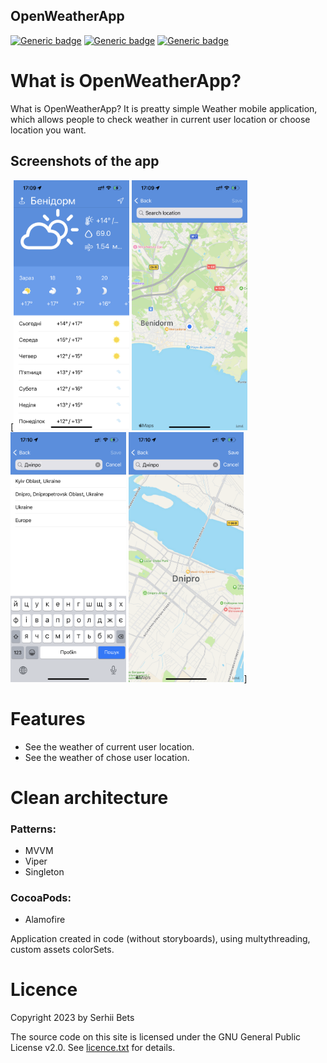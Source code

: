 ## OpenWeatherApp

[![Generic badge](https://img.shields.io/badge/OpenWeatherApp-v.0.1.0-brightgreen.svg)](https://shields.io/)
[![Generic badge](https://img.shields.io/badge/OS-iOS-brightgreen.svg)](https://shields.io/)
[![Generic badge](https://img.shields.io/badge/Language-Swift-orange)](https://shields.io/)

# What is OpenWeatherApp?
What is OpenWeatherApp? It is preatty simple Weather mobile application, which allows people to check weather in current user location or choose location you want.

## Screenshots of the app
[<img src=https://github.com/serhiibets/Swift-OpenWeatherApp/blob/main/OpenWeatherApp/documentation/screenshots/main_screen.png height=400>
<img src=https://github.com/serhiibets/Swift-OpenWeatherApp/blob/main/OpenWeatherApp/documentation/screenshots/map_screen.png height=400>
<img src=https://github.com/serhiibets/Swift-OpenWeatherApp/blob/main/OpenWeatherApp/documentation/screenshots/search_scrren.png height=400>
<img src=https://github.com/serhiibets/Swift-OpenWeatherApp/blob/main/OpenWeatherApp/documentation/screenshots/search_result_screen.png height=400>]

# Features
- See the weather of current user location.
- See the weather of chose user location.

# Clean architecture
### Patterns:
 - MVVM
 - Viper
 - Singleton

### CocoaPods:
 - Alamofire
 
 Application created in code (without storyboards), using multythreading, custom assets colorSets.
 
# Licence

Copyright 2023 by Serhii Bets 

The source code on this site is licensed under the GNU General Public License v2.0. See [licence.txt](licence.txt) for details.

